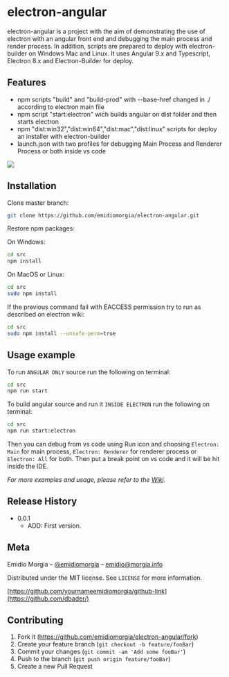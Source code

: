 # electron-angular

electron-angular is a project with the aim of demonstrating the use of electron with an angular front end and debugging the main process and render process. In addition, scripts are prepared to deploy with electron-builder on Windows Mac and Linux.
It uses Angular 9.x and Typescript, Electron 8.x and Electron-Builder for deploy. 

## Features
* npm scripts "build" and "build-prod" with --base-href changed in ./ according to electron main file
* npm script "start:electron" wich builds angular on dist folder and then starts electron
* npm "dist:win32","dist:win64","dist:mac","dist:linux" scripts for deploy an installer with electron-builder
* launch.json with two profiles for debugging Main Process and Renderer Process or both inside vs code

![](header.png)


## Installation

Clone master branch:

```sh
git clone https://github.com/emidiomorgia/electron-angular.git
```

Restore npm packages:

On Windows:
```sh
cd src
npm install
```

On MacOS or Linux:
```sh
cd src
sudo npm install
```
If the previous command fail with EACCESS permission try to run as described on electron wiki:
```sh
cd src
sudo npm install --unsafe-perm=true
```


## Usage example

To run ``ANGULAR ONLY`` source run the following on terminal:
```sh
cd src
npm run start 
```

To build angular source and run it ``INSIDE ELECTRON`` run the following on terminal:
```sh
cd src
npm run start:electron 
```
Then you can debug from vs code using Run icon and choosing ``Electron: Main`` for main process, ``Electron: Renderer`` for renderer process or ``Electron: All`` for both. Then put a break point on vs code and it will be hit inside the IDE.

_For more examples and usage, please refer to the [Wiki][wiki]._


## Release History

* 0.0.1
    * ADD: First version.

## Meta

Emidio Morgia – [@emidiomorgia](https://twitter.com/emidiomorgia) – emidio@morgia.info

Distributed under the MIT license. See ``LICENSE`` for more information.

[https://github.com/yournameemidiomorgia/github-link](https://github.com/dbader/)

## Contributing

1. Fork it (<https://github.com/emidiomorgia/electron-angular/fork>)
2. Create your feature branch (`git checkout -b feature/fooBar`)
3. Commit your changes (`git commit -am 'Add some fooBar'`)
4. Push to the branch (`git push origin feature/fooBar`)
5. Create a new Pull Request

<!-- Markdown link & img dfn's -->
[wiki]: https://github.com/emidiomorgia/electron-angular/wiki

